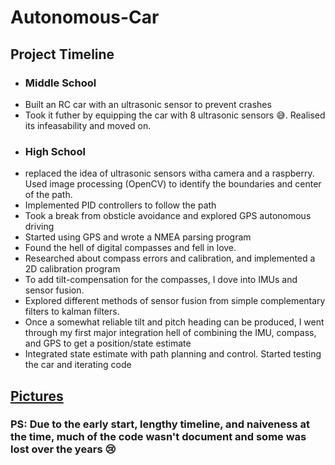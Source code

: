 # Autonomous-Car

## Project Timeline
* ### Middle School
- Built an RC car with an ultrasonic sensor to prevent crashes
- Took it futher by equipping the car with 8 ultrasonic sensors 😅. Realised its infeasability and moved on.
* ### High School
- replaced the idea of ultrasonic sensors witha camera and a raspberry. Used image processing (OpenCV) to identify the boundaries and center of the path.
- Implemented PID controllers to follow the path
- Took a break from obsticle avoidance and explored GPS autonomous driving
- Started using GPS and wrote a NMEA parsing program
- Found the hell of digital compasses and fell in love.
- Researched about compass errors and calibration, and implemented a 2D calibration program
- To add tilt-compensation for the compasses, I dove into IMUs and sensor fusion.
- Explored different methods of sensor fusion from simple complementary filters to kalman filters.
- Once a somewhat reliable tilt and pitch heading can be produced, I went through my first major integration hell of combining the IMU, compass, and GPS to get a position/state estimate
- Integrated state estimate with path planning and control. Started testing the car and iterating code

## [Pictures](https://drive.google.com/drive/folders/1ahPBkde3sIUb90MGicm_s_7090Nhomsm?usp=sharing)

### PS: Due to the early start, lengthy timeline, and naiveness at the time, much of the code wasn't document and some was lost over the years 😢
